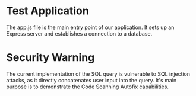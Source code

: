 # Test Application
The app.js file is the main entry point of our application. It sets up an Express server and establishes a connection to a database.

# Security Warning
The current implementation of the SQL query is vulnerable to SQL injection attacks, as it directly concatenates user input into the query.
It's main purpose is to demonstrate the Code Scanning Autofix capabilities.

